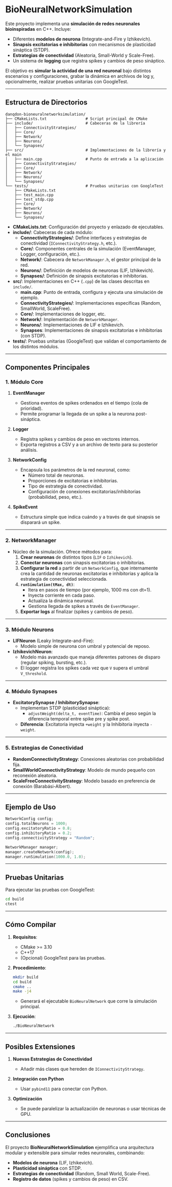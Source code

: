 # BioNeuralNetworkSimulation

Este proyecto implementa una **simulación de redes neuronales bioinspiradas** en C++. Incluye:
- Diferentes **modelos de neurona** (Integrate-and-Fire y Izhikevich).
- **Sinapsis excitatorias e inhibitorias** con mecanismos de plasticidad sináptica (STDP).
- **Estrategias de conectividad** (Aleatoria, Small-World y Scale-Free).
- Un sistema de **logging** que registra spikes y cambios de peso sináptico.

El objetivo es **simular la actividad de una red neuronal** bajo distintos escenarios y configuraciones, grabar la dinámica en archivos de log y, opcionalmente, realizar pruebas unitarias con GoogleTest.

---

## **Estructura de Directorios**

```
danqdon-bioneuralnetworksimulation/
├── CMakeLists.txt                 # Script principal de CMake
├── include/                       # Cabeceras de la librería
│   ├── ConnectivityStrategies/
│   ├── Core/
│   ├── Network/
│   ├── Neurons/
│   └── Synapses/
├── src/                           # Implementaciones de la librería y el main
│   ├── main.cpp                   # Punto de entrada a la aplicación
│   ├── ConnectivityStrategies/
│   ├── Core/
│   ├── Network/
│   ├── Neurons/
│   └── Synapses/
└── tests/                         # Pruebas unitarias con GoogleTest
    ├── CMakeLists.txt
    ├── test_main.cpp
    ├── test_stdp.cpp
    ├── Core/
    ├── Network/
    ├── Neurons/
    └── Synapses/
```

- **CMakeLists.txt**: Configuración del proyecto y enlazado de ejecutables.
- **include/**: Cabeceras de cada módulo:
    - **ConnectivityStrategies/**: Define interfaces y estrategias de conectividad (`IConnectivityStrategy.h`, etc.).
    - **Core/**: Componentes centrales de la simulación (EventManager, Logger, configuración, etc.).
    - **Network/**: Cabecera de `NetworkManager.h`, el gestor principal de la red.
    - **Neurons/**: Definición de modelos de neuronas (LIF, Izhikevich).
    - **Synapses/**: Definición de sinapsis excitatorias e inhibitorias.
- **src/**: Implementaciones en C++ (`.cpp`) de las clases descritas en `include/`.
    - **main.cpp**: Punto de entrada, configura y ejecuta una simulación de ejemplo.
    - **ConnectivityStrategies/**: Implementaciones específicas (Random, SmallWorld, ScaleFree).
    - **Core/**: Implementaciones de logger, etc.
    - **Network/**: Implementación de `NetworkManager`.
    - **Neurons/**: Implementaciones de LIF e Izhikevich.
    - **Synapses**: Implementaciones de sinapsis excitatorias e inhibitorias (con STDP).
- **tests/**: Pruebas unitarias (GoogleTest) que validan el comportamiento de los distintos módulos.

---

## **Componentes Principales**

### **1. Módulo Core**
1. **EventManager**
    - Gestiona eventos de spikes ordenados en el tiempo (cola de prioridad).
    - Permite programar la llegada de un spike a la neurona post-sináptica.

2. **Logger**
    - Registra spikes y cambios de peso en vectores internos.
    - Exporta registros a CSV y a un archivo de texto para su posterior análisis.

3. **NetworkConfig**
    - Encapsula los parámetros de la red neuronal, como:
        - Número total de neuronas.
        - Proporciones de excitatorias e inhibitorias.
        - Tipo de estrategia de conectividad.
        - Configuración de conexiones excitatorias/inhibitorias (probabilidad, peso, etc.).

4. **SpikeEvent**
    - Estructura simple que indica cuándo y a través de qué sinapsis se disparará un spike.

---

### **2. NetworkManager**
- Núcleo de la simulación. Ofrece métodos para:
    1. **Crear neuronas** de distintos tipos (`LIF` o `Izhikevich`).
    2. **Conectar neuronas** con sinapsis excitatorias o inhibitorias.
    3. **Configurar la red** a partir de un `NetworkConfig`, que internamente crea la cantidad de neuronas excitatorias e inhibitorias y aplica la estrategia de conectividad seleccionada.
    4. **`runSimulation(tMax, dt)`**:
        - Itera en pasos de tiempo (por ejemplo, 1000 ms con dt=1).
        - Inyecta corriente en cada paso.
        - Actualiza la dinámica neuronal.
        - Gestiona llegada de spikes a través de `EventManager`.
    5. **Exportar logs** al finalizar (spikes y cambios de peso).

---

### **3. Módulo Neurons**
- **LIFNeuron** (Leaky Integrate-and-Fire):
    - Modelo simple de neurona con umbral y potencial de reposo.
- **IzhikevichNeuron**:
    - Modelo más avanzado que maneja diferentes patrones de disparo (regular spiking, bursting, etc.).
    - El logger registra los spikes cada vez que `V` supera el umbral `V_threshold`.

---

### **4. Módulo Synapses**
- **ExcitatorySynapse / InhibitorySynapse**:
    - Implementan STDP (plasticidad sináptica):
        - `adjustWeight(delta_t, eventTime)`: Cambia el peso según la diferencia temporal entre spike pre y spike post.
    - **Diferencia**: Excitatoria inyecta `+weight` y la Inhibitoria inyecta `-weight`.

---

### **5. Estrategias de Conectividad**
- **RandomConnectivityStrategy**: Conexiones aleatorias con probabilidad fija.
- **SmallWorldConnectivityStrategy**: Modelo de mundo pequeño con reconexión aleatoria.
- **ScaleFreeConnectivityStrategy**: Modelo basado en preferencia de conexión (Barabási-Albert).

---

## **Ejemplo de Uso**

```cpp
NetworkConfig config;
config.totalNeurons = 1000;
config.excitatoryRatio = 0.8;
config.inhibitoryRatio = 0.2;
config.connectivityStrategy = "Random";

NetworkManager manager;
manager.createNetwork(config);
manager.runSimulation(1000.0, 1.0);
```

---

## **Pruebas Unitarias**

Para ejecutar las pruebas con GoogleTest:
```bash
cd build
ctest
```

---

## **Cómo Compilar**

1. **Requisitos**:
    - CMake >= 3.10
    - C++17
    - (Opcional) GoogleTest para las pruebas.

2. **Procedimiento**:
   ```bash
   mkdir build
   cd build
   cmake ..
   make -j4
   ```
    - Generará el ejecutable `BioNeuralNetwork` que corre la simulación principal.

3. **Ejecución**:
   ```bash
   ./BioNeuralNetwork
   ```

---

## **Posibles Extensiones**

1. **Nuevas Estrategias de Conectividad**
    - Añadir más clases que hereden de `IConnectivityStrategy`.

2. **Integración con Python**
    - Usar `pybind11` para conectar con Python.

3. **Optimización**
    - Se puede paralelizar la actualización de neuronas o usar técnicas de GPU.

---

## **Conclusiones**

El proyecto **BioNeuralNetworkSimulation** ejemplifica una arquitectura modular y extensible para simular redes neuronales, combinando:

- **Modelos de neurona** (LIF, Izhikevich).
- **Plasticidad sináptica** con STDP.
- **Estrategias de conectividad** (Random, Small World, Scale-Free).
- **Registro de datos** (spikes y cambios de peso) en CSV.